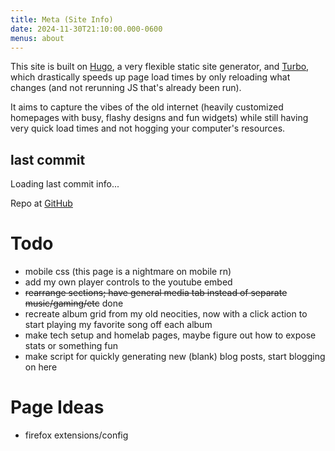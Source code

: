 ```yaml
---
title: Meta (Site Info)
date: 2024-11-30T21:10:00.000-0600
menus: about
---
```

This site is built on [Hugo](https://gohugo.io), a very flexible static site generator, and [Turbo](https://turbo.hotwired.dev), which drastically speeds up page load times by only reloading what changes (and not rerunning JS that's already been run).

It aims to capture the vibes of the old internet (heavily customized homepages with busy, flashy designs and fun widgets) while still having very quick load times and not hogging your computer's resources.

## last commit

<p id="message">Loading last commit info...</p>
<script>
  fetch('https://api.github.com/repos/coffeeknife/homepage/commits?per_page=1')
  .then(res => res.json())
  .then(res => {
    document.getElementById('message').innerHTML = res[0].commit.author.date + '<br>' + res[0].commit.message
  })
</script>

Repo at <a href="https://github.com/coffeeknife/homepage"><i class="fa-brands fa-github"></i> GitHub</a>

# Todo

- mobile css (this page is a nightmare on mobile rn)
- add my own player controls to the youtube embed
- ~~rearrange sections; have general media tab instead of separate music/gaming/etc~~ done
- recreate album grid from my old neocities, now with a click action to start playing my favorite song off each album
- make tech setup and homelab pages, maybe figure out how to expose stats or something fun
- make script for quickly generating new (blank) blog posts, start blogging on here

<p></p>

# Page Ideas
- firefox extensions/config